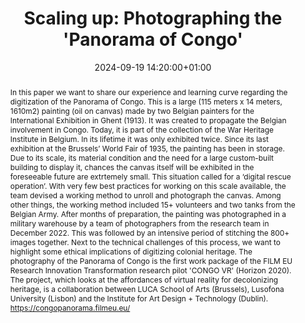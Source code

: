 ---
abstract: "In this paper we want to share our experience and learning curve regarding
  the digitization of the Panorama of Congo. This is a large (115 meters x 14 meters,
  1610m2) painting (oil on canvas) made by two Belgian painters for the International
  Exhibition in Ghent (1913). It was created to propagate the Belgian involvement
  in Congo. Today, it is part of the collection of the War Heritage Institute in Belgium.
  In its lifetime it was only exhibited twice. Since its last exhibition at the Brussels’
  World Fair of 1935, the painting has been in storage. Due to its scale, its material
  condition and the need for a large custom-built building to display it, chances
  the canvas itself will be exhibited in the foreseeable future are extrtemely small.
  This situation called for a ‘digital rescue operation’. With very few best practices
  for working on this scale available, the team devised a working method to unroll
  and photograph the canvas. Among other things, the working method included 15+ volunteers
  and two tanks from the Belgian Army. After months of preparation, the painting was
  photographed in a military warehouse by a team of photographers from the research
  team in December 2022. This was followed by an intensive period of stitching the
  800+ images together. Next to the technical challenges of this process, we want
  to highlight some ethical implications of digitizing  colonial heritage. \nThe photography
  of the Panorama of Congo is the first work package of the FILM EU Research Innovation
  Transformation research pilot 'CONGO VR' (Horizon 2020). The project, which looks
  at the affordances of virtual reality for decolonizing heritage, is a collaboration
  between LUCA School of Arts (Brussels), Lusofona University (Lisbon) and the Institute
  for Art Design + Technology (Dublin). https://congopanorama.filmeu.eu/"
creators:
- Tomas Vandecasteele
date: 2024-09-19 14:20:00+01:00
document_url: https://doi.org/10.21428/5676bf2d.4df9fcfc
grand_parent: iPRES
institutions: []
keywords:
- approaches to preservation
- start 2 preserve
landing_page_url: https://ipres2024.pubpub.org/pub/7sakv02t/
language: eng
layout: publication
license: Creative Commons Attribution Share-Alike 4.0 (CC-BY-SA-4.0)
notes_url: https://docs.google.com/document/d/1jkLy26qKBt6bkZjWSKhmT_SudlFGAbNIhY_DyzajT1o/edit#heading=h.aar4tupij1po
parent: iPRES 2024
publication_type: paper
size: null
slides_url: https://zenodo.org/records/13788487
source_name: iPRES
stream_url: https://www.archief.vlaanderen.be/archief/records/dossiers/5acb210228ce4315ae650812d056a482329eb83ed2dc42398a51505dc153be81/documents/43124092cfc04d7ca607958cd2803d1773a96039b77c4cf9843d5b99eb64be11
title: 'Scaling up: Photographing the ''Panorama of Congo'''
year: 2024
---